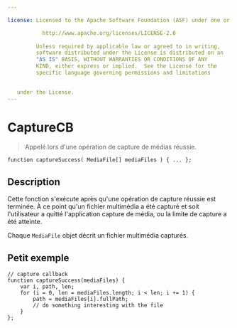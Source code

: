 ```yaml
---

license: Licensed to the Apache Software Foundation (ASF) under one or more contributor license agreements. See the NOTICE file distributed with this work for additional information regarding copyright ownership. The ASF licenses this file to you under the Apache License, Version 2.0 (the "License"); you may not use this file except in compliance with the License. You may obtain a copy of the License at

           http://www.apache.org/licenses/LICENSE-2.0
    
         Unless required by applicable law or agreed to in writing,
         software distributed under the License is distributed on an
         "AS IS" BASIS, WITHOUT WARRANTIES OR CONDITIONS OF ANY
         KIND, either express or implied.  See the License for the
         specific language governing permissions and limitations
    

   under the License.
---
```


# CaptureCB

> Appelé lors d'une opération de capture de médias réussie.

    function captureSuccess( MediaFile[] mediaFiles ) { ... };
    

## Description

Cette fonction s'exécute après qu'une opération de capture réussie est terminée. À ce point qu'un fichier multimédia a été capturé et soit l'utilisateur a quitté l'application capture de média, ou la limite de capture a été atteinte.

Chaque `MediaFile` objet décrit un fichier multimédia capturés.

## Petit exemple

    // capture callback
    function captureSuccess(mediaFiles) {
        var i, path, len;
        for (i = 0, len = mediaFiles.length; i < len; i += 1) {
            path = mediaFiles[i].fullPath;
            // do something interesting with the file
        }
    };
